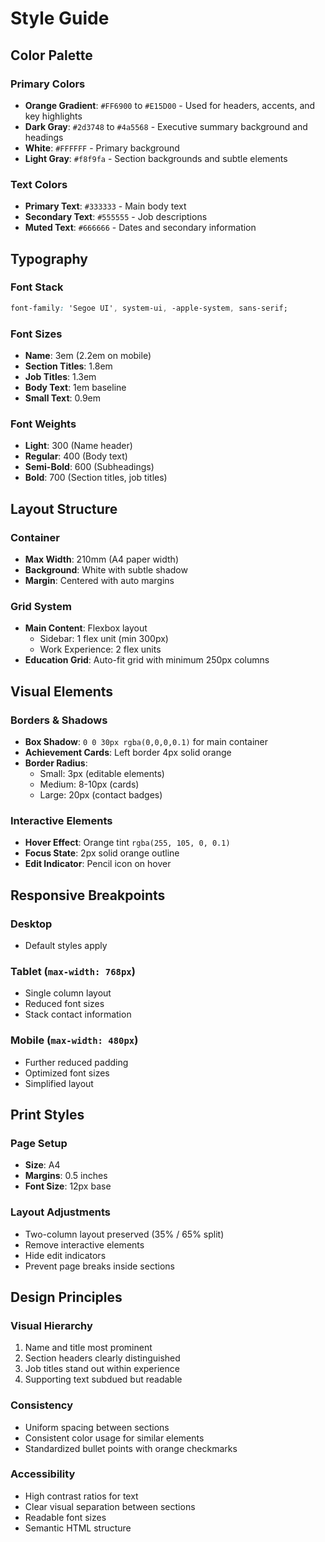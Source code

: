 # Style Guide

## Color Palette

### Primary Colors
- **Orange Gradient**: `#FF6900` to `#E15D00` - Used for headers, accents, and key highlights
- **Dark Gray**: `#2d3748` to `#4a5568` - Executive summary background and headings
- **White**: `#FFFFFF` - Primary background
- **Light Gray**: `#f8f9fa` - Section backgrounds and subtle elements

### Text Colors
- **Primary Text**: `#333333` - Main body text
- **Secondary Text**: `#555555` - Job descriptions
- **Muted Text**: `#666666` - Dates and secondary information

## Typography

### Font Stack
```css
font-family: 'Segoe UI', system-ui, -apple-system, sans-serif;
```

### Font Sizes
- **Name**: 3em (2.2em on mobile)
- **Section Titles**: 1.8em
- **Job Titles**: 1.3em
- **Body Text**: 1em baseline
- **Small Text**: 0.9em

### Font Weights
- **Light**: 300 (Name header)
- **Regular**: 400 (Body text)
- **Semi-Bold**: 600 (Subheadings)
- **Bold**: 700 (Section titles, job titles)

## Layout Structure

### Container
- **Max Width**: 210mm (A4 paper width)
- **Background**: White with subtle shadow
- **Margin**: Centered with auto margins

### Grid System
- **Main Content**: Flexbox layout
  - Sidebar: 1 flex unit (min 300px)
  - Work Experience: 2 flex units
- **Education Grid**: Auto-fit grid with minimum 250px columns

## Visual Elements

### Borders & Shadows
- **Box Shadow**: `0 0 30px rgba(0,0,0,0.1)` for main container
- **Achievement Cards**: Left border 4px solid orange
- **Border Radius**: 
  - Small: 3px (editable elements)
  - Medium: 8-10px (cards)
  - Large: 20px (contact badges)

### Interactive Elements
- **Hover Effect**: Orange tint `rgba(255, 105, 0, 0.1)`
- **Focus State**: 2px solid orange outline
- **Edit Indicator**: Pencil icon on hover

## Responsive Breakpoints

### Desktop
- Default styles apply

### Tablet (`max-width: 768px`)
- Single column layout
- Reduced font sizes
- Stack contact information

### Mobile (`max-width: 480px`)
- Further reduced padding
- Optimized font sizes
- Simplified layout

## Print Styles

### Page Setup
- **Size**: A4
- **Margins**: 0.5 inches
- **Font Size**: 12px base

### Layout Adjustments
- Two-column layout preserved (35% / 65% split)
- Remove interactive elements
- Hide edit indicators
- Prevent page breaks inside sections

## Design Principles

### Visual Hierarchy
1. Name and title most prominent
2. Section headers clearly distinguished
3. Job titles stand out within experience
4. Supporting text subdued but readable

### Consistency
- Uniform spacing between sections
- Consistent color usage for similar elements
- Standardized bullet points with orange checkmarks

### Accessibility
- High contrast ratios for text
- Clear visual separation between sections
- Readable font sizes
- Semantic HTML structure
